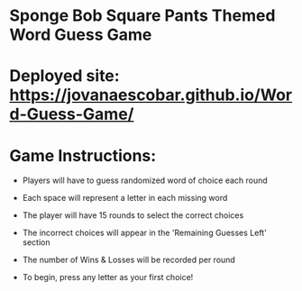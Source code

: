 # Sponge Bob Square Pants Themed Word Guess Game

# Deployed site: https://jovanaescobar.github.io/Word-Guess-Game/

# Game Instructions:

- Players will have to guess randomized word of choice each round

- Each space will represent a letter in each missing word

- The player will have 15 rounds to select the correct choices

- The incorrect choices will appear in the 'Remaining Guesses Left' section

- The number of Wins & Losses will be recorded per round

- To begin, press any letter as your first choice!
